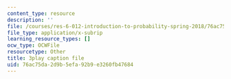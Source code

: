 ```yaml
---
content_type: resource
description: ''
file: /courses/res-6-012-introduction-to-probability-spring-2018/76ac75da2d9b5efa92b9e3260fb47684_mImHCY0A3a0.vtt
file_type: application/x-subrip
learning_resource_types: []
ocw_type: OCWFile
resourcetype: Other
title: 3play caption file
uid: 76ac75da-2d9b-5efa-92b9-e3260fb47684
---
```

